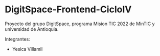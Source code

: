 # DigitSpace-Frontend-CicloIV

Proyecto del grupo DigitSpace, programa Mision TIC 2022 de MinTIC y universidad de Antioquia.

Integrantes:

- Yesica Villamil